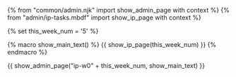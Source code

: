 {% from "common/admin.njk" import show_admin_page with context %}
{% from "admin/ip-tasks.mbdf" import show_ip_page  with context %}

{% set this_week_num = '5' %}

{% macro show_main_text() %}
{{ show_ip_page(this_week_num) }}
{% endmacro %}

{{ show_admin_page("ip-w0" + this_week_num, show_main_text) }}
